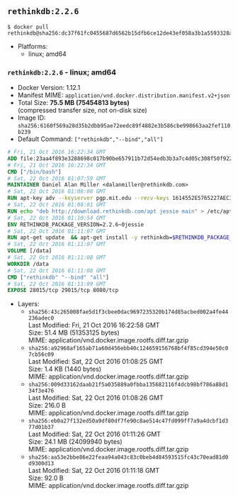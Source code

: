 ## `rethinkdb:2.2.6`

```console
$ docker pull rethinkdb@sha256:dc37f61fc0455687d6562b15dfb6ce12de43ef058a3b1a5593328a8e360a860f
```

-	Platforms:
	-	linux; amd64

### `rethinkdb:2.2.6` - linux; amd64

-	Docker Version: 1.12.1
-	Manifest MIME: `application/vnd.docker.distribution.manifest.v2+json`
-	Total Size: **75.5 MB (75454813 bytes)**  
	(compressed transfer size, not on-disk size)
-	Image ID: `sha256:6160f569a28d35b2dbb95ae72eedc89f4882e3b586cbe998663aa2fef110b239`
-	Default Command: `["rethinkdb","--bind","all"]`

```dockerfile
# Fri, 21 Oct 2016 16:22:34 GMT
ADD file:23aa4f893e3288698c017b90be657911b72d54edb3b3a7c4d05c308f50f9228f in / 
# Fri, 21 Oct 2016 16:22:34 GMT
CMD ["/bin/bash"]
# Sat, 22 Oct 2016 01:07:59 GMT
MAINTAINER Daniel Alan Miller <dalanmiller@rethinkdb.com>
# Sat, 22 Oct 2016 01:08:00 GMT
RUN apt-key adv --keyserver pgp.mit.edu --recv-keys 1614552E5765227AEC39EFCFA7E00EF33A8F2399
# Sat, 22 Oct 2016 01:08:01 GMT
RUN echo "deb http://download.rethinkdb.com/apt jessie main" > /etc/apt/sources.list.d/rethinkdb.list
# Sat, 22 Oct 2016 01:10:54 GMT
ENV RETHINKDB_PACKAGE_VERSION=2.2.6~0jessie
# Sat, 22 Oct 2016 01:11:07 GMT
RUN apt-get update 	&& apt-get install -y rethinkdb=$RETHINKDB_PACKAGE_VERSION 	&& rm -rf /var/lib/apt/lists/*
# Sat, 22 Oct 2016 01:11:07 GMT
VOLUME [/data]
# Sat, 22 Oct 2016 01:11:08 GMT
WORKDIR /data
# Sat, 22 Oct 2016 01:11:08 GMT
CMD ["rethinkdb" "--bind" "all"]
# Sat, 22 Oct 2016 01:11:09 GMT
EXPOSE 28015/tcp 29015/tcp 8080/tcp
```

-	Layers:
	-	`sha256:43c265008fae5d1f3cbee0dac9697235320b174d85acbed002a4fe44236adec0`  
		Last Modified: Fri, 21 Oct 2016 16:22:58 GMT  
		Size: 51.4 MB (51353125 bytes)  
		MIME: application/vnd.docker.image.rootfs.diff.tar.gzip
	-	`sha256:a92968af165ab71a60d456ebb40c124659156768bf4f85cd394e50c07cb56c09`  
		Last Modified: Sat, 22 Oct 2016 01:08:25 GMT  
		Size: 1.4 KB (1440 bytes)  
		MIME: application/vnd.docker.image.rootfs.diff.tar.gzip
	-	`sha256:009d33162daab21f5a035889a0fbba135682116f4dcb98bf786a88d134f3e476`  
		Last Modified: Sat, 22 Oct 2016 01:08:26 GMT  
		Size: 216.0 B  
		MIME: application/vnd.docker.image.rootfs.diff.tar.gzip
	-	`sha256:eb0a27f132ed50a9df80df7fe90c8ae514c47fd099ff7a9a4dcbf1d377d01b37`  
		Last Modified: Sat, 22 Oct 2016 01:11:26 GMT  
		Size: 24.1 MB (24099940 bytes)  
		MIME: application/vnd.docker.image.rootfs.diff.tar.gzip
	-	`sha256:aa53e2bbe86e22feaa94a043c83c0beb4d84593515fc43c70ead81d0d9300d13`  
		Last Modified: Sat, 22 Oct 2016 01:11:18 GMT  
		Size: 92.0 B  
		MIME: application/vnd.docker.image.rootfs.diff.tar.gzip
